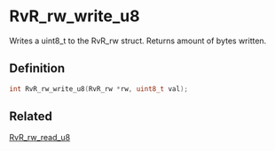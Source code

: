 # RvR_rw_write_u8

Writes a uint8_t to the RvR_rw struct. Returns amount of bytes written.

## Definition

```c
int RvR_rw_write_u8(RvR_rw *rw, uint8_t val);
```

## Related

[RvR_rw_read_u8](/rvr/rvr/rw_read_u8)
